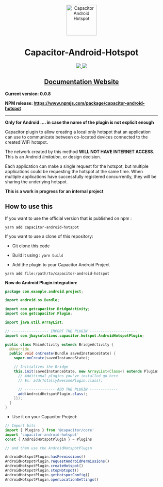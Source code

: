 <p align="center"><a href="https://jbaysolutions.github.io/capacitor-android-hotspot/" target="_blank" rel="noopener noreferrer">
<img width="100" src="https://jbaysolutions.github.io/capacitor-android-hotspot/assets/img/logo.png" alt="Capacitor Android Hotspot"></a></p>

<h1 align="center">Capacitor-Android-Hotspot</h1>

<p align="center">
<a href="https://www.npmjs.com/package/capacitor-android-hotspot">
    <img src="https://img.shields.io/npm/v/capacitor-android-hotspot.svg"/> 
    <img src="https://img.shields.io/npm/dm/capacitor-android-hotspot.svg"/>
</a></p>

<h2 align="center">
<a href="https://jbaysolutions.github.io/capacitor-android-hotspot/" target="_blank">Documentation Website</a>
</h2>

**Current version: 0.0.8**

**NPM release: https://www.npmjs.com/package/capacitor-android-hotspot**

---

**Only for Android .... in case the name of the plugin is not explicit enough**

Capacitor plugin to allow creating a local only hotspot that an application can use to communicate
between co-located devices connected to the created WiFi hotspot.

The network created by this method **WILL NOT HAVE INTERNET ACCESS**. This is an Android _limitation_, or design decision.

Each application can make a single request for the hotspot, but multiple applications could be requesting
the hotspot at the same time. When multiple applications have successfully registered concurrently,
they will be sharing the underlying hotspot.

**This is a work in progress for an internal project**

## How to use this

If you want to use the official version that is published on npm :

```
yarn add capacitor-android-hotspot
```

If you want to use a clone of this repository:

- Git clone this code

- Build it using : `yarn build`

- Add the plugin to your Capacitor Android Project

```
yarn add file:/path/to/capacitor-android-hotspot
```

**Now do Android Plugin integration:**

```java
package com.example.android.project;

import android.os.Bundle;

import com.getcapacitor.BridgeActivity;
import com.getcapacitor.Plugin;

import java.util.ArrayList;

// ----------------- IMPORT THE PLUGIN ----------------------
import com.jbaysolutions.capacitor.hotspot.AndroidHotspotPlugin;

public class MainActivity extends BridgeActivity {
  @Override
  public void onCreate(Bundle savedInstanceState) {
    super.onCreate(savedInstanceState);

    // Initializes the Bridge
    this.init(savedInstanceState, new ArrayList<Class<? extends Plugin>>() {{
      // Additional plugins you've installed go here
      // Ex: add(TotallyAwesomePlugin.class);

      // -------------- ADD THE PLUGIN -------------
      add(AndroidHotspotPlugin.class);
    }});
  }
}
```

- Use it on your Capacitor Project:

```javascript
// Import bits
import { Plugins } from '@capacitor/core'
import 'capacitor-android-hotspot'
const { AndroidHotspotPlugin } = Plugins

// and then use the AndroidHotspotPlugin

AndroidHotspotPlugin.hasPermissions()
AndroidHotspotPlugin.requestAndroidPermissions()
AndroidHotspotPlugin.createHotspot()
AndroidHotspotPlugin.stopHotspot()
AndroidHotspotPlugin.getHotspotConfig()
AndroidHotspotPlugin.openLocationSettings()
```
